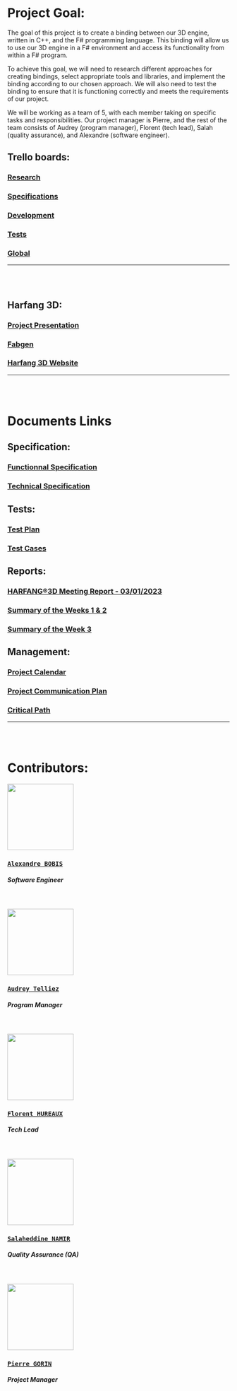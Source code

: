 
# Project Goal:
The goal of this project is to create a binding between our 3D engine, written in C++, and the F# programming language. This binding will allow us to use our 3D engine in a F# environment and access its functionality from within a F# program.

To achieve this goal, we will need to research different approaches for creating bindings, select appropriate tools and libraries, and implement the binding according to our chosen approach. We will also need to test the binding to ensure that it is functioning correctly and meets the requirements of our project.

We will be working as a team of 5, with each member taking on specific tasks and responsibilities. Our project manager is Pierre, and the rest of the team consists of Audrey (program manager), Florent (tech lead), Salah (quality assurance), and Alexandre (software engineer).

## Trello boards:
### [Research](https://trello.com/b/SSmTA8tX/research-tasks) 
### [Specifications](https://trello.com/b/NfldDbhp/specifications)
### [Development](https://trello.com/b/MmryR9Sn/dev)
### [Tests](https://trello.com/b/zXXlaN8F/tests)
### [Global](https://trello.com/b/WLhjNsI7/global)

<hr>
<br>
<br>

##  Harfang 3D:
### [Project Presentation](https://github.com/harfang3d/algosup-binding-project) 
### [Fabgen](https://github.com/ejulien/FABGen)
### [Harfang 3D Website](https://www.harfang3d.com/en_US/)
<hr>
<br>
<br>

# Documents Links
## Specification:
### [Functionnal Specification](https://github.com/algosup/2022-2023-project-3-harfang3d-binding-Project-2-group/blob/documents/Documents/Specification/Functional_Specification.md)

### [Technical Specification](https://github.com/algosup/2022-2023-project-3-harfang3d-binding-Project-2-group/blob/documents/Documents/Specification/Technical_Specification.md)

## Tests:

### [Test Plan](https://github.com/algosup/2022-2023-project-3-harfang3d-binding-Project-2-group/blob/documents/Documents/Tests/Test_Plan.md)

### [Test Cases](https://github.com/algosup/2022-2023-project-3-harfang3d-binding-Project-2-group/blob/documents/Documents/Tests/Test_Cases.md)

## Reports:
### [HARFANG®3D Meeting Report - 03/01/2023](https://github.com/algosup/2022-2023-project-3-harfang3d-binding-Project-2-group/blob/documents/Documents/Reports/harfang3d--meeting--03-01-2023.md)

### [Summary of the Weeks 1 & 2](https://github.com/algosup/2022-2023-project-3-harfang3d-binding-Project-2-group/blob/documents/Documents/Reports/recap-weeks_1_2.md)

### [Summary of the Week 3](https://github.com/algosup/2022-2023-project-3-harfang3d-binding-Project-2-group/blob/documents/Documents/Reports/recap-week_3.md)

## Management:

### [Project Calendar](https://github.com/algosup/2022-2023-project-3-harfang3d-binding-Project-2-group/blob/documents/Documents/Management/Project_Calendar.md)

### [Project Communication Plan](https://github.com/algosup/2022-2023-project-3-harfang3d-binding-Project-2-group/blob/documents/Documents/Management/Project_Communication_Plan.md)

### [Critical Path](https://github.com/algosup/2022-2023-project-3-harfang3d-binding-Project-2-group/blob/documents/Documents/Management/Critical_Path.md)
<hr>    
<br>
<br>

# Contributors:
<img src="https://avatars.githubusercontent.com/u/91249694?v=4" width="150">

### [**`Alexandre BOBIS`**](https://github.com/AlexandreBobis)
##### *Software Engineer*
<br>
<br>

<img src="https://avatars.githubusercontent.com/u/114394252?v=4" width="150">

### [**`Audrey Telliez`**](https://github.com/audreytllz)
##### *Program Manager*
<br>
<br>

<img src="https://avatars.githubusercontent.com/u/71769655?v=4" width="150">

### [**`Florent HUREAUX`**](https://github.com/florenthureaux)
##### *Tech Lead*
<br>
<br>

<img src="https://avatars.githubusercontent.com/u/71770514?v=4" width="150">

### [**`Salaheddine NAMIR`**](https://github.com/T3rryc)
##### *Quality Assurance (QA)*
<br>
<br>

<img src="https://avatars.githubusercontent.com/u/91249863?v=4" width="150">

### [**`Pierre GORIN`**](https://github.com/pierre2103)
##### *Project Manager*
